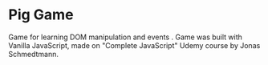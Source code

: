 # Pig Game
Game for learning DOM manipulation and events . Game was built with Vanilla JavaScript, made on "Complete JavaScript" Udemy course by Jonas Schmedtmann. 